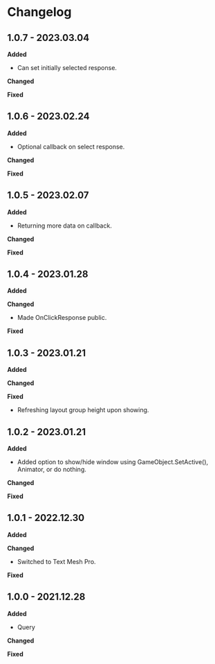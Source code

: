 # Changelog

## 1.0.7 - 2023.03.04

**Added**

* Can set initially selected response.

**Changed**

**Fixed**

## 1.0.6 - 2023.02.24

**Added**

* Optional callback on select response.

**Changed**

**Fixed**

## 1.0.5 - 2023.02.07

**Added**

* Returning more data on callback.

**Changed**

**Fixed**

## 1.0.4 - 2023.01.28

**Added**

**Changed**

* Made OnClickResponse public.

**Fixed**

## 1.0.3 - 2023.01.21

**Added**

**Changed**

**Fixed**

* Refreshing layout group height upon showing.

## 1.0.2 - 2023.01.21

**Added**

* Added option to show/hide window using GameObject.SetActive(), Animator, or do nothing.

**Changed**

**Fixed**

## 1.0.1 - 2022.12.30

**Added**

**Changed**

* Switched to Text Mesh Pro.

**Fixed**

## 1.0.0 - 2021.12.28

**Added**

* Query

**Changed**

**Fixed**

